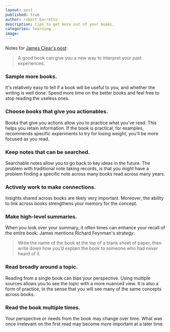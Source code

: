 ```yaml
---
layout: post
published: true
author: robert barretto
description: tips to get more out of your books.
categories: learning
image:
---
```

Notes for [James Clear's post](http://t.dripemail2.com/c/eyJhY2NvdW50X2lkIjoiMjY2ODI3NSIsImRlbGl2ZXJ5X2lkIjoiMzQ5OTAwNDAwMSIsInVybCI6Imh0dHBzOi8vamFtZXNjbGVhci5jb20vcmVhZGluZy1jb21wcmVoZW5zaW9uLXN0cmF0ZWdpZXM_X19zPWZzenFidzhvbXhjcXdncmlzcWNrIn0):

> A good book can give you a new way to interpret your past experiences.

### Sample more books.
It's relatively easy to tell if a book will be useful to you, and whether the writing is well done.  Spend more time on the better books and feel free to stop reading the useless ones.

### Choose books that give you actionables.
Books that give you actions allow you to practice what you've read. This helps you retain information.  If the book is practical, for examples, recommends specific experiments to try for losing weight, you'll be more focused as you read.

### Keep notes that can be searched.
Searchable notes allow you to go back to key ideas in the future.  The problem with traditional note taking records, is that you might have a problem finding a specific note across many books read across many years.

### Actively work to make connections.
Insights shared across books are likely very important.  Moreover, the ability to link across books strengthens your memory for the concept.

### Make high-level summaries.
When you look over your summary, it often times can enhance your recall of the entire book.  James mentions Richard Feynman's strategy:
> Write the name of the book at the top of a blank sheet of paper, then write down how you’d explain the book to someone who had never heard of it.

### Read broadly around a topic.
Reading from a single book can bias your perspective.  Using multiple sources allows you to see the topic with a more nuanced view.  It is also a form of practice, in the sense that you will see many of the same concepts across books.

### Read the book multiple times.
Your perspective or needs from the book may change over time.  What was once irrelevant on the first read may become more important at a later time.
